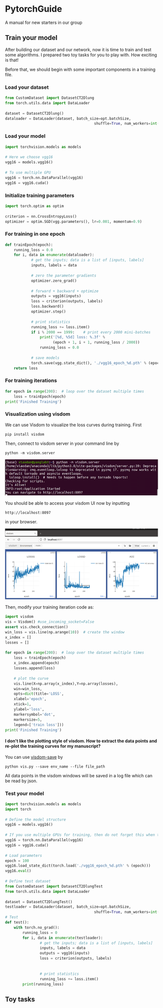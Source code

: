 # PytorchGuide

A manual for new starters in our group



## Train your model

After building our dataset and our network, now it is time to train and test some algorithms. I prepared two toy tasks for you to play with. How exciting is that!

Before that, we should begin with some important components in a training file.



### Load your dataset

```python
from CustomDataset import DatasetCT2Dlung
from torch.utils.data import DataLoader

dataset = DatasetCT2Dlung()
dataloader = DataLoader(dataset, batch_size=opt.batchSize,
                                         shuffle=True, num_workers=int(opt.workers))
```



### Load your model

```python
import torchvision.models as models

# Here we choose vgg16
vgg16 = models.vgg16()

# To use multiple GPU
vgg16 = torch.nn.DataParallel(vgg16)
vgg16 = vgg16.cuda()
```



### Initialize training parameters

```python
import torch.optim as optim

criterion = nn.CrossEntropyLoss()
optimizer = optim.SGD(vgg.parameters(), lr=0.001, momentum=0.9)
```



### For training in one epoch

```python
def trainEpoch(epoch):
    running_loss = 0.0
    for i, data in enumerate(dataloader):
            # get the inputs; data is a list of [inputs, labels]
            inputs, labels = data

            # zero the parameter gradients
            optimizer.zero_grad()

            # forward + backward + optimize
            outputs = vgg16(inputs)
            loss = criterion(outputs, labels)
            loss.backward()
            optimizer.step()

            # print statistics
            running_loss += loss.item()
            if i % 2000 == 1999:    # print every 2000 mini-batches
                print('[%d, %5d] loss: %.3f' %
                      (epoch + 1, i + 1, running_loss / 2000))
                running_loss = 0.0
            
            # save models
            torch.save(vgg.state_dict(), './vgg16_epoch_%d.pth' % (epoch))
	return loss
```



### For training iterations

```python
for epoch in range(200):  # loop over the dataset multiple times
	loss = trainEpoch(epoch)
print('Finished Training')
```



### Visualization using visdom

We can use Visdom to visualize the loss curves during training. First

```
pip install visdom
```

Then, connect to visdom server in your command line by 

```
python -m visdom.server
```

![avatar](../images/visdom.png)

You should be able to access your visdom UI now by inputting

```
http://localhost:8097
```

in your browser.

![avatar](../images/visdom2.png)

Then, modify your training iteration code as:

```python
import visdom
vis = Visdom() #use_incoming_socket=False
assert vis.check_connection()
win_loss = vis.line(np.arange(10))  # create the window
x_index = []
losses = []

for epoch in range(200):  # loop over the dataset multiple times
	loss = trainEpoch(epoch)
    x_index.append(epoch)
    losses.append(loss)
  
    # plot the curve
    vis.line(X=np.array(x_index),Y=np.array(losses),
    win=win_loss,
    opts=dict(title='LOSS',
    xlabel='epoch',
    xtick=1,
    ylabel='loss',
    markersymbol='dot',
    markersize=5,
    legend=['train loss']))
print('Finished Training')
```

#### I don't like the plotting style of visdom. How to extract the data points and re-plot the training curves for my manuscript?
You can use [visdom-save](https://github.com/theevann/visdom-save) by 
```
python vis.py --save env_name --file file_path
```
All data points in the visdom windows will be saved in a log file which can be read by json.



### Test your model

```python
import torchvision.models as models
import torch

# Define the model structure
vgg16 = models.vgg16()

# If you use multiple GPUs for training, then do not forget this when testing
vgg16 = torch.nn.DataParallel(vgg16)
vgg16 = vgg16.cuda()

# Load parameters
epoch = 100
vgg16.load_state_dict(torch.load('./vgg16_epoch_%d.pth' % (epoch)))
vgg16.eval()

# Define test dataset
from CustomDataset import DatasetCT2DlungTest
from torch.utils.data import DataLoader

dataset = DatasetCT2DlungTest()
testloader = DataLoader(dataset, batch_size=opt.batchSize,
                                         shuffle=True, num_workers=int(opt.workers))
# Test
def test():
    with torch.no_grad():
        running_loss = 0
        for i, data in enumerate(testloader):
                # get the inputs; data is a list of [inputs, labels]
                inputs, labels = data
                outputs = vgg16(inputs)
                loss = criterion(outputs, labels)


                # print statistics
                running_loss += loss.item()
		print(running_loss)
```



## Toy tasks
